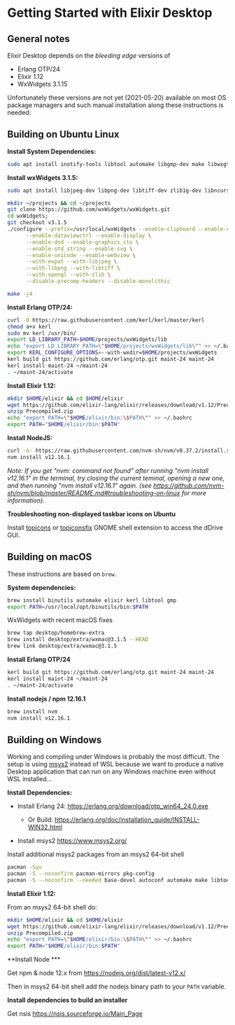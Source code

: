 # Getting Started with Elixir Desktop

## General notes

Elixir Desktop depends on the *bleeding edge* versions of 

* Erlang OTP/24
* Elixir 1.12
* WxWidgets 3.1.15

Unfortunately these versions are not yet (2021-05-20) available on most OS package managers and such manual installation along these instructions is needed:

## Building on Ubuntu Linux

**Install System Dependencies:**

```bash
sudo apt install inotify-tools libtool automake libgmp-dev make libwxgtk-webview3.0-gtk3-dev libssl-dev libncurses5-dev curl git
```

**Install wxWidgets 3.1.5:**

```bash
sudo apt install libjpeg-dev libpng-dev libtiff-dev zlib1g-dev libncurses5-dev libssh-dev unixodbc-dev libgmp3-dev libwxbase3.0-dev libwxgtk3.0-gtk3-dev libwxgtk-webview3.0-gtk3-dev libsctp-dev lksctp-tools build-essential libgtk-3-dev libnotify-dev libsecret-1-dev catch

mkdir ~/projects && cd ~/projects
git clone https://github.com/wxWidgets/wxWidgets.git
cd wxWidgets; 
git checkout v3.1.5
./configure --prefix=/usr/local/wxWidgets --enable-clipboard --enable-controls \
      --enable-dataviewctrl --enable-display \
      --enable-dnd --enable-graphics_ctx \
      --enable-std_string --enable-svg \
      --enable-unicode --enable-webview \
      --with-expat --with-libjpeg \
      --with-libpng --with-libtiff \
      --with-opengl --with-zlib \
      --disable-precomp-headers --disable-monolithic

make -j4
```


**Install Erlang OTP/24:**

```bash
curl -O https://raw.githubusercontent.com/kerl/kerl/master/kerl
chmod a+x kerl
sudo mv kerl /usr/bin/
export LD_LIBRARY_PATH=$HOME/projects/wxWidgets/lib
echo "export LD_LIBRARY_PATH=\"$HOME/projects/wxWidgets/lib\"" >> ~/.bashrc
export KERL_CONFIGURE_OPTIONS=--with-wxdir=$HOME/projects/wxWidgets
kerl build git https://github.com/erlang/otp.git maint-24 maint-24
kerl install maint-24 ~/maint-24
. ~/maint-24/activate
```

**Install Elixir 1.12:**

```bash
mkdir $HOME/elixir && cd $HOME/elixir
wget https://github.com/elixir-lang/elixir/releases/download/v1.12/Precompiled.zip
unzip Precompiled.zip
echo "export PATH=\"$HOME/elixir/bin:\$PATH\"" >> ~/.bashrc
export PATH="$HOME/elixir/bin:$PATH"
```

**Install NodeJS:**

```bash
curl -o- https://raw.githubusercontent.com/nvm-sh/nvm/v0.37.2/install.sh | bash
nvm install v12.16.1
```
*Note: If you get "nvm: command not found" after running "nvm install v12.16.1" in the terminal, try closing the current teminal, opening a new one, and then running "nvm install v12.16.1" again. (see https://github.com/nvm-sh/nvm/blob/master/README.md#troubleshooting-on-linux for more information).*


**Troubleshooting non-displayed taskbar icons on Ubuntu**

Install [topicons](https://extensions.gnome.org/extension/495/topicons/) or [topiconsfix](https://extensions.gnome.org/extension/1674/topiconsfix) GNOME shell extension to access the dDrive GUI.


## Building on macOS

These instructions are based on `brew`.

**System dependencies:**

```bash
brew install binutils automake elixir kerl libtool gmp
export PATH=/usr/local/opt/binutils/bin:$PATH
```

WxWidgets with recent macOS fixes

```bash
brew tap desktop/homebrew-extra
brew install desktop/extra/wxmac@3.1.5 --HEAD
brew link desktop/extra/wxmac@3.1.5
```

**Install Erlang OTP/24**

```bash
kerl build git https://github.com/erlang/otp.git maint-24 maint-24
kerl install maint-24 ~/maint-24
. ~/maint-24/activate
```

**Install nodejs / npm 12.16.1**

```bash
brew install nvm
nvm install v12.16.1
```

## Building on Windows

Working and compiling under Windows is probably the most difficult. The setup is using [msys2](https://www.msys2.org/) instead of WSL because we want to produce a native Desktop application that can run on any Windows machine even without WSL installed...

**Install Dependencies:**

* Install Erlang 24: https://erlang.org/download/otp_win64_24.0.exe
  * Or Build: https://erlang.org/doc/installation_guide/INSTALL-WIN32.html

* Install msys2 https://www.msys2.org/ 

Install additional msys2 packages from an msys2 64-bit shell

```bash
pacman -Syu
pacman -S --noconfirm pacman-mirrors pkg-config
pacman -S --noconfirm --needed base-devel autoconf automake make libtool mingw-w64-x86_64-toolchain mingw-w64-x86_64-openssl mingw-w64-x86_64-libtool git
```

**Install Elixir 1.12:**

From an msys2 64-bit shell do:

```bash
mkdir $HOME/elixir && cd $HOME/elixir
wget https://github.com/elixir-lang/elixir/releases/download/v1.12/Precompiled.zip
unzip Precompiled.zip
echo "export PATH=\"$HOME/elixir/bin:\$PATH\"" >> ~/.bashrc
export PATH="$HOME/elixir/bin:$PATH"
```

**Install Node ***

Get npm & node 12.x from https://nodejs.org/dist/latest-v12.x/

Then in msys2 64-bit shell add the nodejs binary path to your `PATH` variable.


**Install dependencies to build an installer**

Get nsis https://nsis.sourceforge.io/Main_Page
